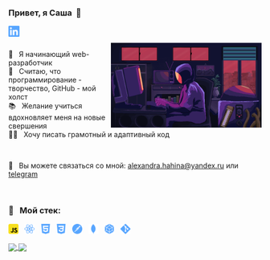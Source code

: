 ### Привет, я Саша&nbsp; 🐹

<a href="https://www.linkedin.com/in/alexandra-hahina-4581931a3/" target='_blank'>
  <img align="left" alt="LinkedIn" width="22px" src="./assets/linkedin.svg" />
</a>

<br />
<br />

<img align="right" width="300px" src="https://github.com/Dhatura/Dhatura/blob/main/assets/coding.gif">

🐣&nbsp;&nbsp;&nbsp;Я начинающий web-разработчик<br />
🎨&nbsp;&nbsp;&nbsp;Считаю, что программирование - творчество, GitHub - мой холст<br />
📚&nbsp;&nbsp;&nbsp;Желание учиться вдохновляет меня на новые свершения<br />
👩‍💻&nbsp;&nbsp;&nbsp;Хочу писать грамотный и адаптивный код<br />

<br />

💌&nbsp;&nbsp;&nbsp;Вы можете связаться со мной: alexandra.hahina@yandex.ru или <a href="https://t.me/datura969" target='_blank'>telegram</a><br />

 <br />

  ### 🦾&nbsp;&nbsp;&nbsp;Мой стек:

<p>
  <img height="20" src="./assets/js.svg">&nbsp;&nbsp;
  <img height="20" src="./assets/react.svg" />&nbsp;&nbsp;
  <img height="20" src="./assets/html.svg" />&nbsp;&nbsp;
  <img height="20" src="./assets/css.svg" />&nbsp;&nbsp;
  <img height="20" src="./assets/postman.svg" />&nbsp;&nbsp;
  <img height="20" src="./assets/mongodb.svg" />&nbsp;&nbsp;
  <img height="20" src="./assets/webpack.svg" />&nbsp;&nbsp;
  <img height="20" src="./assets/git.svg" />&nbsp;&nbsp;
</p>

<a href="https://github.com/dhatura">
  <img width="350px" align="center" src="https://github-readme-stats.vercel.app/api/top-langs/?username=dhatura&layout=compact&count_private=true&&hide_border=true&bg_color=50,fbc8d4,9795f0&title_color=fff&text_color=fff&icon_color=fff" />
</a>
<a href="https://github.com/dhatura">
  <img width="450px" align="center" src="https://github-readme-stats.vercel.app/api?username=dhatura&count_private=true&show_icons=true&hide_border=true&bg_color=50,667eea,764ba2&title_color=fff&text_color=fff&icon_color=f2f2f2&hide=issues" />
</a>
